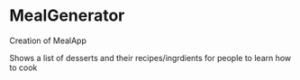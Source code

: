 # MealGenerator
Creation of MealApp

Shows a list of desserts and their recipes/ingrdients for people to learn how to cook
